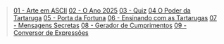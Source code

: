 #

>[01 - Arte em ASCII](/primeiro-periodo/pec/projetos-code-club/projeto-1/)
>[02 - O Ano 2025](/primeiro-periodo/pec/projetos-code-club/projeto-2/)
>[03 - Quiz](/primeiro-periodo/pec/projetos-code-club/projeto-3/)
>[04 O Poder da Tartaruga](/primeiro-periodo/pec/projetos-code-club/projeto-4/)
>[05 - Porta da Fortuna](/primeiro-periodo/pec/projetos-code-club/projeto-5/)
>[06 - Ensinando com as Tartarugas](/primeiro-periodo/pec/projetos-code-club/projeto-6/)
>[07 - Mensagens Secretas](/primeiro-periodo/pec/projetos-code-club/projeto-7/)
>[08 - Gerador de Cumprimentos](/primeiro-periodo/pec/projetos-code-club/projeto-8/)
>[09 - Conversor de Expressões](/primeiro-periodo/pec/projetos-code-club/projeto-9/)